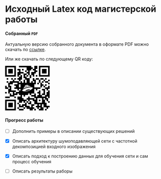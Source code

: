 # Исходный Latex код магистерской работы

#### Собранный `PDF`
Актуальную версию собранного документа в оформате PDF можно скачать по [ссылке](https://yadi.sk/i/l3EC0bttwP_YCQ "Yandex disk").

Или же скачать по следующему QR коду:


![GitHub Logo](qr.png)


#### Прогресс работы
- [ ] Дополнить примеры в описании существующих решений
- [x] Описать архитектуру шумоподавляющей сети с частотной декомпозицией входного изображения 
- [x] Описать подход к построению данных для обучения сети и сам процесс обучения
- [ ] Описать результаты раборы

